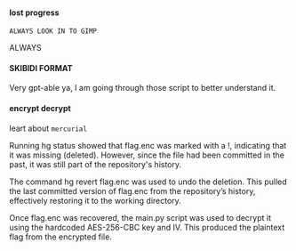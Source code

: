 #### lost progress

`ALWAYS LOOK IN TO GIMP`

ALWAYS

#### SKIBIDI FORMAT

Very gpt-able ya, I am going through those script to better understand it.

#### encrypt decrypt

leart about `mercurial` 

Running hg status showed that flag.enc was marked with a !, indicating that it was missing (deleted). However, since the file had been committed in the past, it was still part of the repository's history.

The command hg revert flag.enc was used to undo the deletion. This pulled the last committed version of flag.enc from the repository’s history, effectively restoring it to the working directory.

Once flag.enc was recovered, the main.py script was used to decrypt it using the hardcoded AES-256-CBC key and IV. This produced the plaintext flag from the encrypted file.
